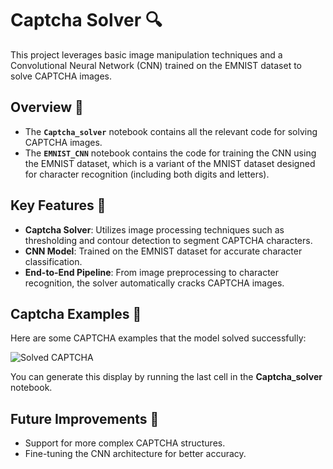 # Captcha Solver 🔍

This project leverages basic image manipulation techniques and a Convolutional Neural Network (CNN) trained on the EMNIST dataset to solve CAPTCHA images.

## Overview 📜

- The **`Captcha_solver`** notebook contains all the relevant code for solving CAPTCHA images.
- The **`EMNIST_CNN`** notebook contains the code for training the CNN using the EMNIST dataset, which is a variant of the MNIST dataset designed for character recognition (including both digits and letters).

## Key Features 🧠

- **Captcha Solver**: Utilizes image processing techniques such as thresholding and contour detection to segment CAPTCHA characters.
- **CNN Model**: Trained on the EMNIST dataset for accurate character classification.
- **End-to-End Pipeline**: From image preprocessing to character recognition, the solver automatically cracks CAPTCHA images.

## Captcha Examples 🎯

Here are some CAPTCHA examples that the model solved successfully:

![Solved CAPTCHA](https://github.com/user-attachments/assets/9185d6a1-c3fe-464d-b451-d3e0d3518ff2)

You can generate this display by running the last cell in the **Captcha_solver** notebook.


## Future Improvements 🌟

- Support for more complex CAPTCHA structures.
- Fine-tuning the CNN architecture for better accuracy.
